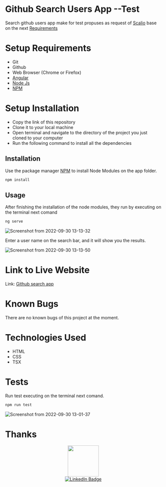 # Github Search Users App --Test

Search github users app make for test propuses as request of [Scalio](https://scal.io/) base on the next [Requirements](https://www.notion.so/Web-Angular-ReactJS-Test-Assignment-308d84eaa51c4f22b1f65d60efcd7186)


# Setup Requirements
* Git
* Github
* Web Browser (Chrome or Firefox)
* [Angular](https://angular.io/)
* [Node Js](https://nodejs.org/en/ )
* [NPM](https://www.npmjs.com/)

# Setup Installation
* Copy the link of this repository
* Clone it to your local machine
* Open terminal and navigate to the directory of the project you just cloned to your computer
* Run the following command to install all the dependencies

## Installation

Use the package manager [NPM](https://www.npmjs.com/) to install Node Modules on the app folder. 

```bash
npm install
```
## Usage

After finishing the installation of the node modules, they run by executing on the terminal next comand

```bash
ng serve
```

![Screenshot from 2022-09-30 13-13-32](https://user-images.githubusercontent.com/26368576/193313810-5e188b48-6bc7-4c25-96b8-2c07ebb7e534.png)

Enter a user name on the search bar, and it will show you the results.

![Screenshot from 2022-09-30 13-13-50](https://user-images.githubusercontent.com/26368576/193313779-afe58ee2-ea07-4a9d-aa9a-a7a08b1b31c5.png)


# Link to Live Website
Link: [Github search app](https://david-enamorado-web-angular-version.vercel.app/)


# Known Bugs
There are no known bugs of this project at the moment.

# Technologies Used
* HTML
* CSS
* TSX

# Tests

Run test executing on the terminal next comand.

```bash
npm run test
```

![Screenshot from 2022-09-30 13-01-37](https://user-images.githubusercontent.com/26368576/193313748-ff864278-5906-499b-b590-1ea6705d3403.png)


# Thanks

<div id="header" align="center">
  <img src="https://media.giphy.com/media/M9gbBd9nbDrOTu1Mqx/giphy.gif" width="100"/>
</div>

<div id="badges" align="center">
  <a href="https://www.linkedin.com/in/jeamoradoc/">
    <img src="https://img.shields.io/badge/LinkedIn-blue?style=for-the-badge&logo=linkedin&logoColor=white" alt="LinkedIn Badge"/>
  </a>
</div>
